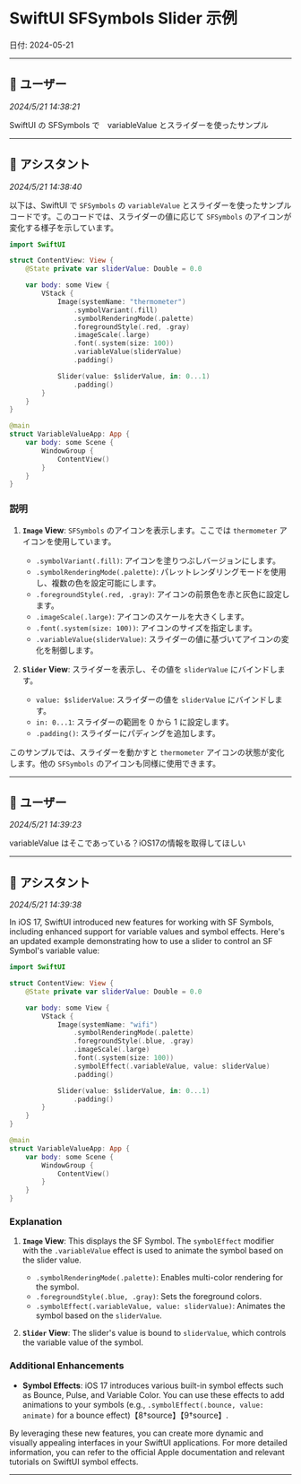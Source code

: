 # SwiftUI SFSymbols Slider 示例

日付: 2024-05-21

---

## 👤 ユーザー
*2024/5/21 14:38:21*

SwiftUI の SFSymbols で　variableValue とスライダーを使ったサンプル

---

## 🤖 アシスタント
*2024/5/21 14:38:40*

以下は、SwiftUI で `SFSymbols` の `variableValue` とスライダーを使ったサンプルコードです。このコードでは、スライダーの値に応じて `SFSymbols` のアイコンが変化する様子を示しています。

```swift
import SwiftUI

struct ContentView: View {
    @State private var sliderValue: Double = 0.0

    var body: some View {
        VStack {
            Image(systemName: "thermometer")
                .symbolVariant(.fill)
                .symbolRenderingMode(.palette)
                .foregroundStyle(.red, .gray)
                .imageScale(.large)
                .font(.system(size: 100))
                .variableValue(sliderValue)
                .padding()

            Slider(value: $sliderValue, in: 0...1)
                .padding()
        }
    }
}

@main
struct VariableValueApp: App {
    var body: some Scene {
        WindowGroup {
            ContentView()
        }
    }
}
```

### 説明
1. **`Image` View**: `SFSymbols` のアイコンを表示します。ここでは `thermometer` アイコンを使用しています。
    - `.symbolVariant(.fill)`: アイコンを塗りつぶしバージョンにします。
    - `.symbolRenderingMode(.palette)`: パレットレンダリングモードを使用し、複数の色を設定可能にします。
    - `.foregroundStyle(.red, .gray)`: アイコンの前景色を赤と灰色に設定します。
    - `.imageScale(.large)`: アイコンのスケールを大きくします。
    - `.font(.system(size: 100))`: アイコンのサイズを指定します。
    - `.variableValue(sliderValue)`: スライダーの値に基づいてアイコンの変化を制御します。

2. **`Slider` View**: スライダーを表示し、その値を `sliderValue` にバインドします。
    - `value: $sliderValue`: スライダーの値を `sliderValue` にバインドします。
    - `in: 0...1`: スライダーの範囲を 0 から 1 に設定します。
    - `.padding()`: スライダーにパディングを追加します。

このサンプルでは、スライダーを動かすと `thermometer` アイコンの状態が変化します。他の `SFSymbols` のアイコンも同様に使用できます。

---

## 👤 ユーザー
*2024/5/21 14:39:23*

variableValue はそこであっている？iOS17の情報を取得してほしい

---

## 🤖 アシスタント
*2024/5/21 14:39:38*

In iOS 17, SwiftUI introduced new features for working with SF Symbols, including enhanced support for variable values and symbol effects. Here's an updated example demonstrating how to use a slider to control an SF Symbol's variable value:

```swift
import SwiftUI

struct ContentView: View {
    @State private var sliderValue: Double = 0.0

    var body: some View {
        VStack {
            Image(systemName: "wifi")
                .symbolRenderingMode(.palette)
                .foregroundStyle(.blue, .gray)
                .imageScale(.large)
                .font(.system(size: 100))
                .symbolEffect(.variableValue, value: sliderValue)
                .padding()

            Slider(value: $sliderValue, in: 0...1)
                .padding()
        }
    }
}

@main
struct VariableValueApp: App {
    var body: some Scene {
        WindowGroup {
            ContentView()
        }
    }
}
```

### Explanation
1. **`Image` View**: This displays the SF Symbol. The `symbolEffect` modifier with the `.variableValue` effect is used to animate the symbol based on the slider value.
    - `.symbolRenderingMode(.palette)`: Enables multi-color rendering for the symbol.
    - `.foregroundStyle(.blue, .gray)`: Sets the foreground colors.
    - `.symbolEffect(.variableValue, value: sliderValue)`: Animates the symbol based on the `sliderValue`.

2. **`Slider` View**: The slider's value is bound to `sliderValue`, which controls the variable value of the symbol.

### Additional Enhancements
- **Symbol Effects**: iOS 17 introduces various built-in symbol effects such as Bounce, Pulse, and Variable Color. You can use these effects to add animations to your symbols (e.g., `.symbolEffect(.bounce, value: animate)` for a bounce effect)【8†source】【9†source】.

By leveraging these new features, you can create more dynamic and visually appealing interfaces in your SwiftUI applications. For more detailed information, you can refer to the official Apple documentation and relevant tutorials on SwiftUI symbol effects.

---
